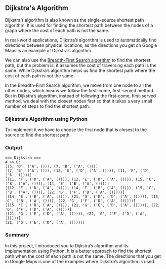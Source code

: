 ## Dijkstra's Algorithm

Dijkstra’s algorithm is also known as the single-source shortest path algorithm. It is used for finding the shortest path between the nodes of a graph where the cost of each path is not the same.

In real-world applications, Dijkstra’s algorithm is used to automatically find directions between physical locations, as the directions you get on Google Maps is an example of Dijkstra’s algorithm.

We can also use the [Breadth-First Search algorithm](https://thecleverprogrammer.com/2021/02/17/breadth-first-search-using-python/) to find the shortest path, but the problem is, it assumes the cost of traversing each path is the same. While Dijkstra’s algorithm helps us find the shortest path where the cost of each path is not the same.

In the Breadth-First Search algorithm, we move from one node to all the other nodes, which means we follow the first-come, first-served method. But in Dijkstra’s algorithm, instead of following the first-come, first-served method, we deal with the closest nodes first so that it takes a very small number of steps to find the shortest path.

### Dijkstra’s Algorithm using Python

 To implement it we have to choose the first node that is closest to the source to find the shortest path.

 ### Output

 ```
=== Dijkstra ===
A >> G:
[(5, 'D', ('A', ())), (7, 'B', ('A', ()))]
[(7, 'B', ('A', ())), (12, 'E', ('D', ('A', ()))), (11, 'F', ('D', ('A', ())))]
[(11, 'F', ('D', ('A', ()))), (12, 'E', ('D', ('A', ()))), (15, 'C', ('B', ('A', ()))), (14, 'E', ('B', ('A', ())))]
[(12, 'E', ('D', ('A', ()))), (14, 'E', ('B', ('A', ()))), (15, 'C', ('B', ('A', ()))), (22, 'G', ('F', ('D', ('A', ()))))]       
[(14, 'E', ('B', ('A', ()))), (21, 'G', ('E', ('D', ('A', ())))), (15, 'C', ('B', ('A', ()))), (22, 'G', ('F', ('D', ('A', ()))))]
[(15, 'C', ('B', ('A', ()))), (21, 'G', ('E', ('D', ('A', ())))), (22, 'G', ('F', ('D', ('A', ()))))]
[(21, 'G', ('E', ('D', ('A', ())))), (22, 'G', ('F', ('D', ('A', ()))))]
(21, ('G', ('E', ('D', ('A', ())))))
 ```

 ### Summary

 In this project, I introduced you to Dijkstra’s algorithm and its implementation using Python. It is a better approach to find the shortest path when the cost of each path is not the same. The directions that you get in Google Maps is one of the examples where Dijkstra’s algorithm is used.
